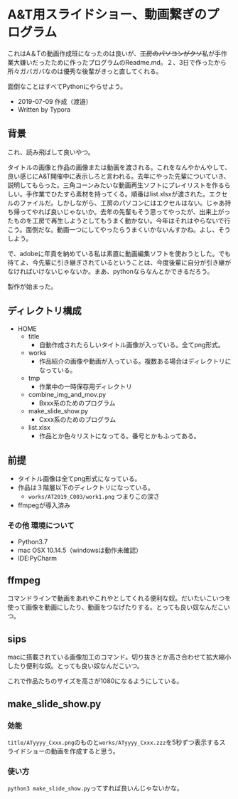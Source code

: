 # A&T用スライドショー、動画繋ぎのプログラム

これはA＆Tの動画作成班になったのは良いが、~~工房のパソコンがクソ~~私が手作業大嫌いだったために作ったプログラムのReadme.md。２、3日で作ったから所々ガバガバなのは優秀な後輩がきっと直してくれる。

面倒なことはすべてPythonにやらせよう。

- 2019-07-09 作成（渡邉）
- Written by Typora

## 背景

これ、読み飛ばして良いやつ。



タイトルの画像と作品の画像または動画を渡される。これをなんやかんやして、良い感じにA&T開催中に表示しろと言われる。去年にやった先輩についていき、説明してもらった。三角コーンみたいな動画再生ソフトにプレイリストを作るらしい。手作業でひたすら素材を持ってくる。順番はlist.xlsxが渡された。エクセルのファイルだ。しかしながら、工房のパソコンにはエクセルはない。じゃあ持ち帰ってやれば良いじゃないか。去年の先輩もそう思ってやったが、出来上がったものを工房で再生しようとしてもうまく動かない。今年はそれはやらないで行こう。面倒だな。動画一つにしてやったらうまくいかないんすかね。よし、そうしよう。

で、adobeに年貢を納めている私は素直に動画編集ソフトを使おうとした。でも待てよ、今先輩に引き継ぎされているということは、今度後輩に自分が引き継がなければいけないじゃないか。まあ、pythonならなんとかできるだろう。

製作が始まった。

## ディレクトリ構成

- HOME
  - title
    - 自動作成されたらしいタイトル画像が入っている。全てpng形式。
  - works
    - 作品紹介の画像や動画が入っている。複数ある場合はディレクトリになっている。
  - tmp
    - 作業中の一時保存用ディレクトリ
  - combine_img_and_mov.py
    - Bxxx系のためのプログラム
  - make_slide_show.py
    - Cxxx系のためのプログラム
  - list.xlsx
    - 作品とか色々リストになってる。番号とかもふってある。

## 前提

- タイトル画像は全てpng形式になっている。
- 作品は３階層以下のディレクトリになっている。
  - `works/AT2019_C003/work1.png` つまりこの深さ
- ffmpegが導入済み

### その他 環境について

- Python3.7
- mac OSX 10.14.5（windowsは動作未確認）
- IDE:PyCharm

## ffmpeg

コマンドラインで動画をあれやこれやとしてくれる便利な奴。だいたいこいつを使って画像を動画にしたり、動画をつなげたりする。とっても良い奴なんだこいつ。

## sips

macに搭載されている画像加工のコマンド。切り抜きとか高さ合わせて拡大縮小したり便利な奴。とっても良い奴なんだこいつ。

これで作品たちのサイズを高さが1080になるようにしている。

## make_slide_show.py

### 効能

`title/ATyyyy_Cxxx.png`のものと`works/ATyyyy_Cxxx.zzz`を5秒ずつ表示するスライドショーの動画を作成すると思う。

### 使い方

`python3 make_slide_show.py`ってすれば良いんじゃないかな。